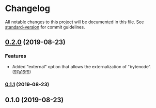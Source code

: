 # Changelog

All notable changes to this project will be documented in this file. See [standard-version](https://github.com/conventional-changelog/standard-version) for commit guidelines.

## [0.2.0](https://github.com/sbrow/bytenode-webpack-plugin/compare/v0.1.1...v0.2.0) (2019-08-23)


### Features

* Added "external" option that allows the externalization of "bytenode". ([97a16f9](https://github.com/sbrow/bytenode-webpack-plugin/commit/97a16f9))

### [0.1.1](https://github.com/sbrow/bytenode-webpack-plugin/compare/v0.1.0...v0.1.1) (2019-08-23)

## 0.1.0 (2019-08-23)
